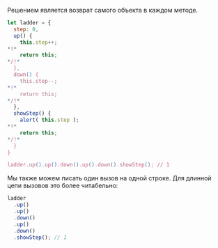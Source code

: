Решением является возврат самого объекта в каждом методе.

```js run demo
let ladder = {
  step: 0,
  up() {
    this.step++;
*!*
    return this;
*/!*
  },
  down() {
    this.step--;
*!*
    return this;
*/!*
  },
  showStep() {
    alert( this.step );
*!*
    return this;
*/!*
  }
}

ladder.up().up().down().up().down().showStep(); // 1
```

Мы также можем писать один вызов на одной строке. Для длинной цепи вызовов это более читабельно:

```js
ladder
  .up()
  .up()
  .down()
  .up()
  .down()
  .showStep(); // 1
```

